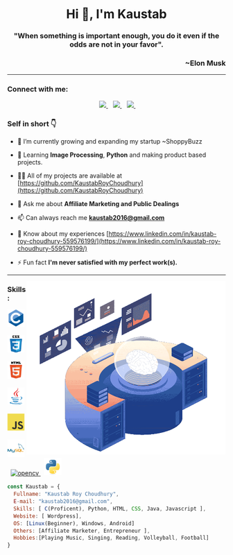 <h1 align="center">
 Hi 👋, I'm Kaustab
</h1>

<h3 align="center">"When something is important enough, you do it even if the odds are not in your favor".</h3>
<h3 align="right">~Elon Musk</h3>

---

<h3 align="left">
  Connect with me:
</h3>
<p align='center'>
  </a>&nbsp;&nbsp;
  <a href="https://wa.me/8603849553?text=Hello%20Kaustab">
    <img src="https://img.shields.io/badge/WHATSAPP-%2325D366.svg?&style=for-the-badge&logo=whatsapp&logoColor=white" />    
  </a>&nbsp;&nbsp;
  <a href="https://www.linkedin.com/in/kaustab-roy-choudhury-559576199/">
    <img src="https://img.shields.io/badge/linkedin-%230077B5.svg?&style=for-the-badge&logo=linkedin&logoColor=white" />
  </a>&nbsp;&nbsp;
  <a href="https://github.com/KaustabRoyChoudhury">
    <img src="https://img.shields.io/badge/github-%23222222.svg?&style=for-the-badge&logo=github&logoColor=white" />        
  </a>&nbsp;&nbsp;
</p>

<h3 align="left">Self in short 👇</h3>

- 🔭 I’m currently growing and expanding my startup ~ShoppyBuzz 

- 🌱 Learning **Image Processing**, **Python** and making product based projects.

- 👨‍💻 All of my projects are available at [https://github.com/KaustabRoyChoudhury](https://github.com/KaustabRoyChoudhury)

- 💬 Ask me about **Affiliate Marketing and Public Dealings**

- 📫 Can always reach me **kaustab2016@gmail.com**

- 📄 Know about my experiences [https://www.linkedin.com/in/kaustab-roy-choudhury-559576199/](https://www.linkedin.com/in/kaustab-roy-choudhury-559576199/)

- ⚡ Fun fact **I'm never satisfied with my perfect work(s).**

---

<img align="right" alt="GIF" src="https://github.com/KaustabRoyChoudhury/KaustabRoyChoudhury/blob/main/enterprise.gif" width="460" height="400" />



<h3 align="left">Skills:</h3>
<p align="left"> <a href="https://www.cprogramming.com/" target="_blank"> <img src="https://raw.githubusercontent.com/devicons/devicon/master/icons/c/c-original.svg" alt="c" width="40" height="40"/> </a> &nbsp <a href="https://www.w3schools.com/css/" target="_blank"> <img src="https://raw.githubusercontent.com/devicons/devicon/master/icons/css3/css3-original-wordmark.svg" alt="css3" width="40" height="40"/> </a> &nbsp <a href="https://www.w3.org/html/" target="_blank"> <img src="https://raw.githubusercontent.com/devicons/devicon/master/icons/html5/html5-original-wordmark.svg" alt="html5" width="40" height="40"/> </a> &nbsp <a href="https://www.java.com" target="_blank"> <img src="https://raw.githubusercontent.com/devicons/devicon/master/icons/java/java-original.svg" alt="java" width="40" height="40"/> </a>&nbsp <a href="https://developer.mozilla.org/en-US/docs/Web/JavaScript" target="_blank"> <img src="https://raw.githubusercontent.com/devicons/devicon/master/icons/javascript/javascript-original.svg" alt="javascript" width="40" height="40"/> </a><br><br> <a href="https://www.mysql.com/" target="_blank"> <img src="https://raw.githubusercontent.com/devicons/devicon/master/icons/mysql/mysql-original-wordmark.svg" alt="mysql" width="40" height="40"/> </a> &nbsp <a href="https://opencv.org/" target="_blank"> <img src="https://www.vectorlogo.zone/logos/opencv/opencv-icon.svg" alt="opencv" width="40" height="40"/> </a>&nbsp <a href="https://www.python.org" target="_blank"> <img src="https://raw.githubusercontent.com/devicons/devicon/master/icons/python/python-original.svg" alt="python" width="40" height="40"/> </a> </p>


```javascript
const Kaustab = {
  Fullname: "Kaustab Roy Choudhury",
  E-mail: "kaustab2016@gmail.com",
  Skills: [ C(Proficent), Python, HTML, CSS, Java, Javascript ],
  Website: [ Wordpress],
  OS: [Linux(Beginner), Windows, Android]
  Others: [Affiliate Marketer, Entrepreneur ],
  Hobbies:[Playing Music, Singing, Reading, Volleyball, Football]
}
```

